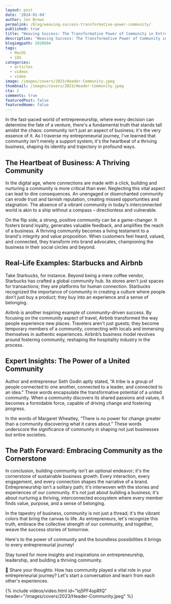 ```yaml
---
layout: post
date: '2024-01-04'
author: Jon Brown
permalink: /blog/weaving-success-transformative-power-community/
published: true
title: "Weaving Success: The Transformative Power of Community in Entrepreneurship"
description: "Weaving Success: The Transformative Power of Community in Entrepreneurship"
blogimgpath: 2020604
tags:
  - MacOS
  - iOS
categories:
  - articles
  - videos
  - video
image: /images/covers/2023/Header-Community.jpeg
thumbnail: /images/covers/2023/Header-Community.jpeg
cta: 2
comments: true
featuredPost: false
featuredHome: false
---
```

In the fast-paced world of entrepreneurship, where every decision can determine the fate of a venture, there's a fundamental truth that stands tall amidst the chaos: community isn't just an aspect of business; it's the very essence of it. As I traverse my entrepreneurial journey, I've learned that community isn't merely a support system; it's the heartbeat of a thriving business, shaping its identity and trajectory in profound ways.

## The Heartbeat of Business: A Thriving Community
In the digital age, where connections are made with a click, building and nurturing a community is more critical than ever. Neglecting this vital aspect can lead to dire consequences. An unengaged or disenchanted community can erode trust and tarnish reputation, creating missed opportunities and stagnation. The absence of a vibrant community in today's interconnected world is akin to a ship without a compass – directionless and vulnerable.

On the flip side, a strong, positive community can be a game-changer. It fosters brand loyalty, generates valuable feedback, and amplifies the reach of a business. A thriving community becomes a living testament to a brand's integrity and value proposition. When customers feel heard, valued, and connected, they transform into brand advocates, championing the business in their social circles and beyond.

## Real-Life Examples: Starbucks and Airbnb
Take Starbucks, for instance. Beyond being a mere coffee vendor, Starbucks has crafted a global community hub. Its stores aren't just spaces for transactions; they are platforms for human connection. Starbucks recognized the importance of community in creating a culture where people don’t just buy a product; they buy into an experience and a sense of belonging.

Airbnb is another inspiring example of community-driven success. By focusing on the community aspect of travel, Airbnb transformed the way people experience new places. Travelers aren't just guests; they become temporary members of a community, connecting with locals and immersing themselves in authentic experiences. Airbnb’s business model revolves around fostering community, reshaping the hospitality industry in the process.

## Expert Insights: The Power of a United Community
Author and entrepreneur Seth Godin aptly stated, “A tribe is a group of people connected to one another, connected to a leader, and connected to an idea." These words encapsulate the transformative potential of a united community. When a community discovers its shared passions and values, it becomes a formidable force, capable of driving change and fostering progress.

In the words of Margaret Wheatley, “There is no power for change greater than a community discovering what it cares about.” These words underscore the significance of community in shaping not just businesses but entire societies.

## The Path Forward: Embracing Community as the Cornerstone
In conclusion, building community isn't an optional endeavor; it's the cornerstone of sustainable business growth. Every interaction, every engagement, and every connection shapes the narrative of a brand. Entrepreneurship isn't a solitary path; it's interwoven with the stories and experiences of our community. It's not just about building a business; it's about nurturing a thriving, interconnected ecosystem where every member finds value, purpose, and a sense of belonging.

In the tapestry of business, community is not just a thread; it's the vibrant colors that bring the canvas to life. As entrepreneurs, let's recognize this truth, embrace the collective strength of our community, and together, weave the success stories of tomorrow.

Here's to the power of community and the boundless possibilities it brings to every entrepreneurial journey!

Stay tuned for more insights and inspirations on entrepreneurship, leadership, and building a thriving community.

🌟 Share your thoughts: How has community played a vital role in your entrepreneurial journey? Let's start a conversation and learn from each other's experiences.

{% include videos/video.html id="lq5PF4spRfQ" header="/images/covers/2023/Header-Community.jpeg" %}
